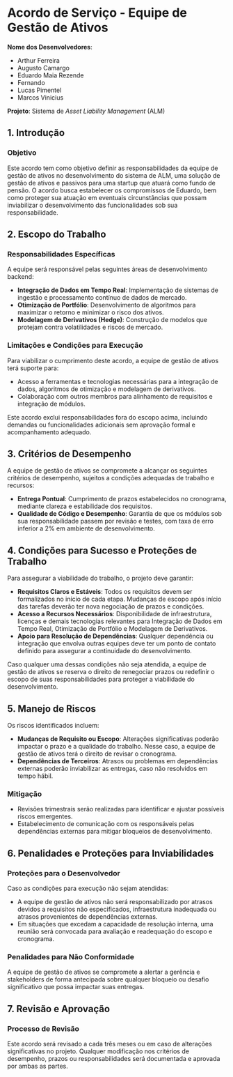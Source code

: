 # Acordo de Serviço - Equipe de Gestão de Ativos

**Nome dos Desenvolvedores**: 

- Arthur Ferreira
- Augusto Camargo
- Eduardo Maia Rezende
- Fernando
- Lucas Pimentel
- Marcos Vinicius


**Projeto**: Sistema de *Asset Liability Management* (ALM)

## 1. Introdução

### Objetivo
Este acordo tem como objetivo definir as responsabilidades da equipe de gestão de ativos no desenvolvimento do sistema de ALM, uma solução de gestão de ativos e passivos para uma startup que atuará como fundo de pensão. O acordo busca estabelecer os compromissos de Eduardo, bem como proteger sua atuação em eventuais circunstâncias que possam inviabilizar o desenvolvimento das funcionalidades sob sua responsabilidade.

## 2. Escopo do Trabalho

### Responsabilidades Específicas
A equipe será responsável pelas seguintes áreas de desenvolvimento backend:
- **Integração de Dados em Tempo Real**: Implementação de sistemas de ingestão e processamento contínuo de dados de mercado.
- **Otimização de Portfólio**: Desenvolvimento de algoritmos para maximizar o retorno e minimizar o risco dos ativos.
- **Modelagem de Derivativos (Hedge)**: Construção de modelos que protejam contra volatilidades e riscos de mercado.

### Limitações e Condições para Execução
Para viabilizar o cumprimento deste acordo, a equipe de gestão de ativos terá suporte para:
- Acesso a ferramentas e tecnologias necessárias para a integração de dados, algoritmos de otimização e modelagem de derivativos.
- Colaboração com outros membros para alinhamento de requisitos e integração de módulos.

Este acordo exclui responsabilidades fora do escopo acima, incluindo demandas ou funcionalidades adicionais sem aprovação formal e acompanhamento adequado.

## 3. Critérios de Desempenho

A equipe de gestão de ativos se compromete a alcançar os seguintes critérios de desempenho, sujeitos a condições adequadas de trabalho e recursos:

- **Entrega Pontual**: Cumprimento de prazos estabelecidos no cronograma, mediante clareza e estabilidade dos requisitos.
- **Qualidade de Código e Desempenho**: Garantia de que os módulos sob sua responsabilidade passem por revisão e testes, com taxa de erro inferior a 2% em ambiente de desenvolvimento.

## 4. Condições para Sucesso e Proteções de Trabalho

Para assegurar a viabilidade do trabalho, o projeto deve garantir:
- **Requisitos Claros e Estáveis**: Todos os requisitos devem ser formalizados no início de cada etapa. Mudanças de escopo após início das tarefas deverão ter nova negociação de prazos e condições.
- **Acesso a Recursos Necessários**: Disponibilidade de infraestrutura, licenças e demais tecnologias relevantes para Integração de Dados em Tempo Real, Otimização de Portfólio e Modelagem de Derivativos.
- **Apoio para Resolução de Dependências**: Qualquer dependência ou integração que envolva outras equipes deve ter um ponto de contato definido para assegurar a continuidade do desenvolvimento.

Caso qualquer uma dessas condições não seja atendida, a equipe de gestão de ativos se reserva o direito de renegociar prazos ou redefinir o escopo de suas responsabilidades para proteger a viabilidade do desenvolvimento.

## 5. Manejo de Riscos

Os riscos identificados incluem:
- **Mudanças de Requisito ou Escopo**: Alterações significativas poderão impactar o prazo e a qualidade do trabalho. Nesse caso, a equipe de gestão de ativos terá o direito de revisar o cronograma.
- **Dependências de Terceiros**: Atrasos ou problemas em dependências externas poderão inviabilizar as entregas, caso não resolvidos em tempo hábil.

### Mitigação
- Revisões trimestrais serão realizadas para identificar e ajustar possíveis riscos emergentes.
- Estabelecimento de comunicação com os responsáveis pelas dependências externas para mitigar bloqueios de desenvolvimento.

## 6. Penalidades e Proteções para Inviabilidades

### Proteções para o Desenvolvedor
Caso as condições para execução não sejam atendidas:
- A equipe de gestão de ativos não será responsabilizado por atrasos devidos a requisitos não especificados, infraestrutura inadequada ou atrasos provenientes de dependências externas.
- Em situações que excedam a capacidade de resolução interna, uma reunião será convocada para avaliação e readequação do escopo e cronograma.

### Penalidades para Não Conformidade
A equipe de gestão de ativos se compromete a alertar a gerência e stakeholders de forma antecipada sobre qualquer bloqueio ou desafio significativo que possa impactar suas entregas.

## 7. Revisão e Aprovação

### Processo de Revisão
Este acordo será revisado a cada três meses ou em caso de alterações significativas no projeto. Qualquer modificação nos critérios de desempenho, prazos ou responsabilidades será documentada e aprovada por ambas as partes.


